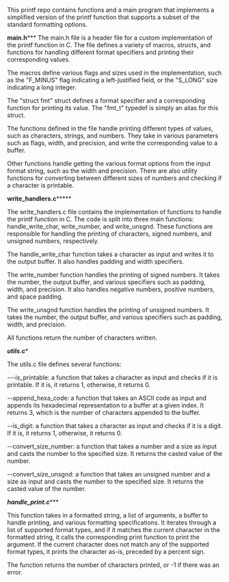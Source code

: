 This printf repo contains functions and a main program that implements a simplified version of the printf function that supports a subset of the standard formatting options.

**********main.h*************
The main.h file is a header file for a custom implementation of the printf function in C. The file defines a variety of macros, structs, and functions for handling different format specifiers and printing their corresponding values.

The macros define various flags and sizes used in the implementation, such as the "F_MINUS" flag indicating a left-justified field, or the "S_LONG" size indicating a long integer.

The "struct fmt" struct defines a format specifier and a corresponding function for printing its value. The "fmt_t" typedef is simply an alias for this struct.

The functions defined in the file handle printing different types of values, such as characters, strings, and numbers. They take in various parameters such as flags, width, and precision, and write the corresponding value to a buffer.

Other functions handle getting the various format options from the input format string, such as the width and precision. There are also utility functions for converting between different sizes of numbers and checking if a character is printable.


**************write_handlers.c*******************

The write_handlers.c file contains the implementation of functions to handle the printf function in C. The code is split into three main functions: handle_write_char, write_number, and write_unsgnd. These functions are responsible for handling the printing of characters, signed numbers, and unsigned numbers, respectively.

The handle_write_char function takes a character as input and writes it to the output buffer. It also handles padding and width specifiers.

The write_number function handles the printing of signed numbers. It takes the number, the output buffer, and various specifiers such as padding, width, and precision. It also handles negative numbers, positive numbers, and space padding.

The write_unsgnd function handles the printing of unsigned numbers. It takes the number, the output buffer, and various specifiers such as padding, width, and precision.

All functions return the number of characters written.


*************utils.c**************

The utils.c file defines several functions:

---is_printable: a function that takes a character as input and checks if it is printable. If it is, it returns 1, otherwise, it returns 0.

--append_hexa_code: a function that takes an ASCII code as input and appends its hexadecimal representation to a buffer at a given index. It returns 3, which is the number of characters appended to the buffer.

--is_digit: a function that takes a character as input and checks if it is a digit. If it is, it returns 1, otherwise, it returns 0.

--convert_size_number: a function that takes a number and a size as input and casts the number to the specified size. It returns the casted value of the number.

--convert_size_unsgnd: a function that takes an unsigned number and a size as input and casts the number to the specified size. It returns the casted value of the number.


***********handle_print.c**************

This function takes in a formatted string, a list of arguments, a buffer to handle printing, and various formatting specifications. It iterates through a list of supported format types, and if it matches the current character in the formatted string, it calls the corresponding print function to print the argument. If the current character does not match any of the supported format types, it prints the character as-is, preceded by a percent sign.

The function returns the number of characters printed, or -1 if there was an error.



